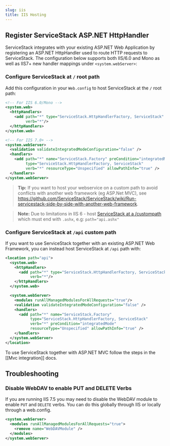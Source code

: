 ```yaml
---
slug: iis
title: IIS Hosting
---
```


## Register ServiceStack ASP.NET HttpHandler

ServiceStack integrates with your existing ASP.NET Web Application by registering an ASP.NET HttpHandler used to route HTTP requests to ServiceStack. The configuration below supports both IIS/6.0 and Mono as well as IIS7+ new handler mappings under `<system.webServer>`:

### Configure ServiceStack at `/` root path

Add this configuration in your `Web.config` to host ServiceStack at the `/` root path:

```xml
<!-- For IIS 6.0/Mono -->
<system.web>
  <httpHandlers>    
    <add path="*" type="ServiceStack.HttpHandlerFactory, ServiceStack" 
         verb="*"/>
  </httpHandlers>
</system.web>

<!-- For IIS 7.0+ -->
<system.webServer>
  <validation validateIntegratedModeConfiguration="false" />
  <handlers>
    <add path="*" name="ServiceStack.Factory" preCondition="integratedMode" 
         type="ServiceStack.HttpHandlerFactory, ServiceStack" 
         verb="*" resourceType="Unspecified" allowPathInfo="true" />
  </handlers>
</system.webServer>
```

> **Tip:** If you want to host your webservice on a custom path to avoid conflicts with another web framework (eg ASP.Net MVC), see https://github.com/ServiceStack/ServiceStack/wiki/Run-servicestack-side-by-side-with-another-web-framework.

> **Note:** Due to limitations in IIS 6 - host [ServiceStack at a /custompath](http://mono.servicestack.net/ServiceStack.Hello/#custompath) which must end with `.ashx`, e.g: `path="api.ashx"`

### Configure ServiceStack at `/api` custom path

If you want to use ServiceStack together with an existing ASP.NET Web Framework, you can instead host ServiceStack at `/api` path with:

```xml
<location path="api">
  <system.web>
    <httpHandlers>
      <add path="*" type="ServiceStack.HttpHandlerFactory, ServiceStack" 
           verb="*"/>
    </httpHandlers>
  </system.web>

  <system.webServer>
    <modules runAllManagedModulesForAllRequests="true"/>
    <validation validateIntegratedModeConfiguration="false" />
    <handlers>
      <add path="*" name="ServiceStack.Factory" 
           type="ServiceStack.HttpHandlerFactory, ServiceStack" 
           verb="*" preCondition="integratedMode" 
           resourceType="Unspecified" allowPathInfo="true" />
    </handlers>
  </system.webServer>
</location>
```

To use ServiceStack together with ASP.NET MVC follow the steps in the [[Mvc integration]] docs.

## Troubleshooting

### Disable WebDAV to enable PUT and DELETE Verbs

If you are running IIS 7.5 you may need to disable the WebDAV module to enable `PUT` and `DELETE` verbs.  You can do this globally through IIS or locally through a web.config.

```xml
<system.webServer>
  <modules runAllManagedModulesForAllRequests="true">
    <remove name="WebDAVModule" />
  </modules>
</system.webServer>
```